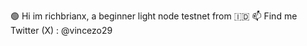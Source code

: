 🟢 Hi im richbrianx, a beginner light node testnet from 🇮🇩 
📫 Find me Twitter (X) : @vincezo29


<!---
richbrianx/richbrianx is a ✨ special ✨ repository because its `README.md` (this file) appears on your GitHub profile.
You can click the Preview link to take a look at your changes.
--->
